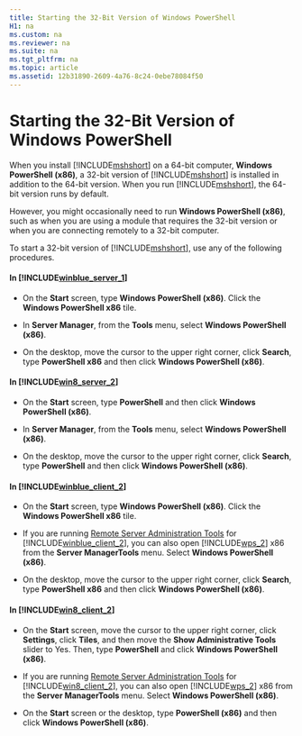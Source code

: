 ```yaml
---
title: Starting the 32-Bit Version of Windows PowerShell
H1: na
ms.custom: na
ms.reviewer: na
ms.suite: na
ms.tgt_pltfrm: na
ms.topic: article
ms.assetid: 12b31890-2609-4a76-8c24-0ebe78084f50
---
```

# Starting the 32-Bit Version of Windows PowerShell
When you install [!INCLUDE[mshshort](../../Topics/Powershell_GetStart/includes/mshshort_md.md)] on a 64\-bit computer, **Windows PowerShell (x86)**, a 32\-bit version of [!INCLUDE[mshshort](../../Topics/Powershell_GetStart/includes/mshshort_md.md)] is installed in addition to the 64\-bit version. When you run [!INCLUDE[mshshort](../../Topics/Powershell_GetStart/includes/mshshort_md.md)], the 64\-bit version runs by default.

However, you might occasionally need to run **Windows PowerShell (x86)**, such as when you are using a module that requires the 32\-bit version or when you are connecting remotely to a 32\-bit computer.

To start a 32\-bit version of [!INCLUDE[mshshort](../../Topics/Powershell_GetStart/includes/mshshort_md.md)], use any of the following procedures.

#### In [!INCLUDE[winblue_server_1](../../Topics/Powershell_GetStart/includes/winblue_server_1_md.md)]

-   On the **Start** screen, type **Windows PowerShell (x86)**. Click the **Windows PowerShell x86** tile.

-   In **Server Manager**, from the **Tools** menu, select **Windows PowerShell (x86)**.

-   On the desktop, move the cursor to the upper right corner, click **Search**, type **PowerShell x86** and then click **Windows PowerShell (x86)**.

#### In [!INCLUDE[win8_server_2](../../Topics/Powershell_GetStart/includes/win8_server_2_md.md)]

-   On the **Start** screen, type **PowerShell** and then click **Windows PowerShell (x86)**.

-   In **Server Manager**, from the **Tools** menu, select **Windows PowerShell (x86)**.

-   On the desktop, move the cursor to the upper right corner, click **Search**, type **PowerShell** and then click **Windows PowerShell (x86)**.

#### In [!INCLUDE[winblue_client_2](../../Topics/Powershell_GetStart/includes/winblue_client_2_md.md)]

-   On the **Start** screen, type **Windows PowerShell (x86)**. Click the **Windows PowerShell x86** tile.

-   If you are running [Remote Server Administration Tools](http://go.microsoft.com/fwlink/?LinkID=304145) for [!INCLUDE[winblue_client_2](../../Topics/Powershell_GetStart/includes/winblue_client_2_md.md)], you can also open [!INCLUDE[wps_2](../../Topics/Powershell_GetStart/includes/wps_2_md.md)] x86 from the **Server ManagerTools** menu. Select **Windows PowerShell (x86)**.

-   On the desktop, move the cursor to the upper right corner, click **Search**, type **PowerShell x86** and then click **Windows PowerShell (x86)**.

#### In [!INCLUDE[win8_client_2](../../Topics/Powershell_GetStart/includes/win8_client_2_md.md)]

-   On the **Start** screen, move the cursor to the upper right corner, click **Settings**, click **Tiles**, and then move the **Show Administrative Tools** slider to Yes. Then, type **PowerShell** and click **Windows PowerShell (x86)**.

-   If you are running [Remote Server Administration Tools](http://www.microsoft.com/download/details.aspx?id=28972) for [!INCLUDE[win8_client_2](../../Topics/Powershell_GetStart/includes/win8_client_2_md.md)], you can also open [!INCLUDE[wps_2](../../Topics/Powershell_GetStart/includes/wps_2_md.md)] x86 from the **Server ManagerTools** menu. Select **Windows PowerShell (x86)**.

-   On the **Start** screen or the desktop, type **PowerShell (x86)** and then click **Windows PowerShell (x86)**.


